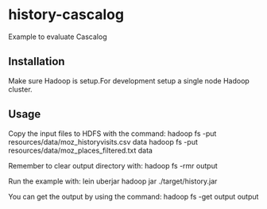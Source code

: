 # history-cascalog

Example to evaluate Cascalog

## Installation

Make sure Hadoop is setup.For development setup a single node Hadoop cluster.

## Usage

Copy the input files to HDFS with the command:
    hadoop fs -put resources/data/moz_historyvisits.csv data
    hadoop fs -put resources/data/moz_places_filtered.txt data

Remember to clear output directory with:
    hadoop fs -rmr output

Run the example with:
    lein uberjar
    hadoop jar ./target/history.jar

You can get the output by using the command:
    hadoop fs -get output output

